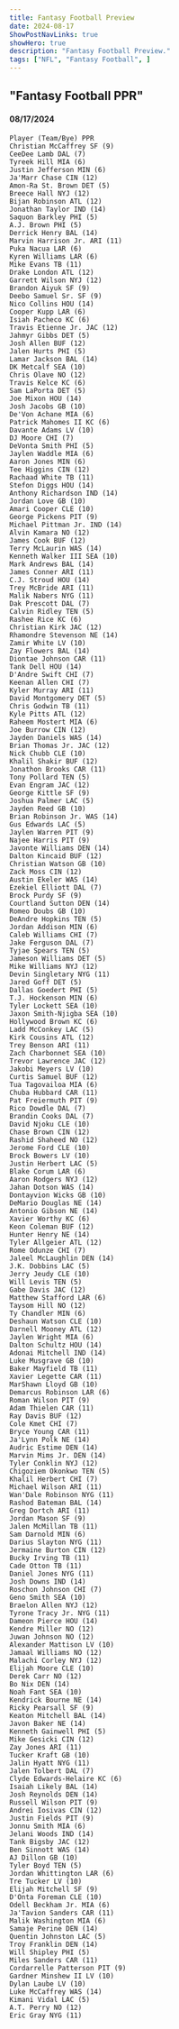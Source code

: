 ```yaml
---
title: Fantasy Football Preview
date: 2024-08-17
ShowPostNavLinks: true
showHero: true
description: "Fantasy Football Preview."
tags: ["NFL", "Fantasy Football", ] 
---
```

## "Fantasy Football PPR"

#### 08/17/2024 
    Player (Team/Bye) PPR               
    Christian McCaffrey SF (9)
    CeeDee Lamb DAL (7)
    Tyreek Hill MIA (6)
    Justin Jefferson MIN (6)
    Ja'Marr Chase CIN (12)
    Amon-Ra St. Brown DET (5)
    Breece Hall NYJ (12)
    Bijan Robinson ATL (12)
    Jonathan Taylor IND (14)
    Saquon Barkley PHI (5)
    A.J. Brown PHI (5)
    Derrick Henry BAL (14)
    Marvin Harrison Jr. ARI (11)
    Puka Nacua LAR (6)
    Kyren Williams LAR (6)
    Mike Evans TB (11)
    Drake London ATL (12)
    Garrett Wilson NYJ (12)
    Brandon Aiyuk SF (9)
    Deebo Samuel Sr. SF (9)
    Nico Collins HOU (14)
    Cooper Kupp LAR (6)
    Isiah Pacheco KC (6)
    Travis Etienne Jr. JAC (12)
    Jahmyr Gibbs DET (5)
    Josh Allen BUF (12)
    Jalen Hurts PHI (5)
    Lamar Jackson BAL (14)
    DK Metcalf SEA (10)
    Chris Olave NO (12)
    Travis Kelce KC (6)
    Sam LaPorta DET (5)
    Joe Mixon HOU (14)
    Josh Jacobs GB (10)
    De'Von Achane MIA (6)
    Patrick Mahomes II KC (6)
    Davante Adams LV (10)
    DJ Moore CHI (7)
    DeVonta Smith PHI (5)
    Jaylen Waddle MIA (6)
    Aaron Jones MIN (6)
    Tee Higgins CIN (12)
    Rachaad White TB (11)
    Stefon Diggs HOU (14)
    Anthony Richardson IND (14)
    Jordan Love GB (10)
    Amari Cooper CLE (10)
    George Pickens PIT (9)
    Michael Pittman Jr. IND (14)
    Alvin Kamara NO (12)
    James Cook BUF (12)
    Terry McLaurin WAS (14)
    Kenneth Walker III SEA (10)
    Mark Andrews BAL (14)
    James Conner ARI (11)
    C.J. Stroud HOU (14)
    Trey McBride ARI (11)
    Malik Nabers NYG (11)
    Dak Prescott DAL (7)
    Calvin Ridley TEN (5)
    Rashee Rice KC (6)
    Christian Kirk JAC (12)
    Rhamondre Stevenson NE (14)
    Zamir White LV (10)
    Zay Flowers BAL (14)
    Diontae Johnson CAR (11)
    Tank Dell HOU (14)
    D'Andre Swift CHI (7)
    Keenan Allen CHI (7)
    Kyler Murray ARI (11)
    David Montgomery DET (5)
    Chris Godwin TB (11)
    Kyle Pitts ATL (12)
    Raheem Mostert MIA (6)
    Joe Burrow CIN (12)
    Jayden Daniels WAS (14)
    Brian Thomas Jr. JAC (12)
    Nick Chubb CLE (10)
    Khalil Shakir BUF (12)
    Jonathon Brooks CAR (11)
    Tony Pollard TEN (5)
    Evan Engram JAC (12)
    George Kittle SF (9)
    Joshua Palmer LAC (5)
    Jayden Reed GB (10)
    Brian Robinson Jr. WAS (14)
    Gus Edwards LAC (5)
    Jaylen Warren PIT (9)
    Najee Harris PIT (9)
    Javonte Williams DEN (14)
    Dalton Kincaid BUF (12)
    Christian Watson GB (10)
    Zack Moss CIN (12)
    Austin Ekeler WAS (14)
    Ezekiel Elliott DAL (7)
    Brock Purdy SF (9)
    Courtland Sutton DEN (14)
    Romeo Doubs GB (10)
    DeAndre Hopkins TEN (5)
    Jordan Addison MIN (6)
    Caleb Williams CHI (7)
    Jake Ferguson DAL (7)
    Tyjae Spears TEN (5)
    Jameson Williams DET (5)
    Mike Williams NYJ (12)
    Devin Singletary NYG (11)
    Jared Goff DET (5)
    Dallas Goedert PHI (5)
    T.J. Hockenson MIN (6)
    Tyler Lockett SEA (10)
    Jaxon Smith-Njigba SEA (10)
    Hollywood Brown KC (6)
    Ladd McConkey LAC (5)
    Kirk Cousins ATL (12)
    Trey Benson ARI (11)
    Zach Charbonnet SEA (10)
    Trevor Lawrence JAC (12)
    Jakobi Meyers LV (10)
    Curtis Samuel BUF (12)
    Tua Tagovailoa MIA (6)
    Chuba Hubbard CAR (11)
    Pat Freiermuth PIT (9)
    Rico Dowdle DAL (7)
    Brandin Cooks DAL (7)
    David Njoku CLE (10)
    Chase Brown CIN (12)
    Rashid Shaheed NO (12)
    Jerome Ford CLE (10)
    Brock Bowers LV (10)
    Justin Herbert LAC (5)
    Blake Corum LAR (6)
    Aaron Rodgers NYJ (12)
    Jahan Dotson WAS (14)
    Dontayvion Wicks GB (10)
    DeMario Douglas NE (14)
    Antonio Gibson NE (14)
    Xavier Worthy KC (6)
    Keon Coleman BUF (12)
    Hunter Henry NE (14)
    Tyler Allgeier ATL (12)
    Rome Odunze CHI (7)
    Jaleel McLaughlin DEN (14)
    J.K. Dobbins LAC (5)
    Jerry Jeudy CLE (10)
    Will Levis TEN (5)
    Gabe Davis JAC (12)
    Matthew Stafford LAR (6)
    Taysom Hill NO (12)
    Ty Chandler MIN (6)
    Deshaun Watson CLE (10)
    Darnell Mooney ATL (12)
    Jaylen Wright MIA (6)
    Dalton Schultz HOU (14)
    Adonai Mitchell IND (14)
    Luke Musgrave GB (10)
    Baker Mayfield TB (11)
    Xavier Legette CAR (11)
    MarShawn Lloyd GB (10)
    Demarcus Robinson LAR (6)
    Roman Wilson PIT (9)
    Adam Thielen CAR (11)
    Ray Davis BUF (12)
    Cole Kmet CHI (7)
    Bryce Young CAR (11)
    Ja'Lynn Polk NE (14)
    Audric Estime DEN (14)
    Marvin Mims Jr. DEN (14)
    Tyler Conklin NYJ (12)
    Chigoziem Okonkwo TEN (5)
    Khalil Herbert CHI (7)
    Michael Wilson ARI (11)
    Wan'Dale Robinson NYG (11)
    Rashod Bateman BAL (14)
    Greg Dortch ARI (11)
    Jordan Mason SF (9)
    Jalen McMillan TB (11)
    Sam Darnold MIN (6)
    Darius Slayton NYG (11)
    Jermaine Burton CIN (12)
    Bucky Irving TB (11)
    Cade Otton TB (11)
    Daniel Jones NYG (11)
    Josh Downs IND (14)
    Roschon Johnson CHI (7)
    Geno Smith SEA (10)
    Braelon Allen NYJ (12)
    Tyrone Tracy Jr. NYG (11)
    Dameon Pierce HOU (14)
    Kendre Miller NO (12)
    Juwan Johnson NO (12)
    Alexander Mattison LV (10)
    Jamaal Williams NO (12)
    Malachi Corley NYJ (12)
    Elijah Moore CLE (10)
    Derek Carr NO (12)
    Bo Nix DEN (14)
    Noah Fant SEA (10)
    Kendrick Bourne NE (14)
    Ricky Pearsall SF (9)
    Keaton Mitchell BAL (14)
    Javon Baker NE (14)
    Kenneth Gainwell PHI (5)
    Mike Gesicki CIN (12)
    Zay Jones ARI (11)
    Tucker Kraft GB (10)
    Jalin Hyatt NYG (11)
    Jalen Tolbert DAL (7)
    Clyde Edwards-Helaire KC (6)
    Isaiah Likely BAL (14)
    Josh Reynolds DEN (14)
    Russell Wilson PIT (9)
    Andrei Iosivas CIN (12)
    Justin Fields PIT (9)
    Jonnu Smith MIA (6)
    Jelani Woods IND (14)
    Tank Bigsby JAC (12)
    Ben Sinnott WAS (14)
    AJ Dillon GB (10)
    Tyler Boyd TEN (5)
    Jordan Whittington LAR (6)
    Tre Tucker LV (10)
    Elijah Mitchell SF (9)
    D'Onta Foreman CLE (10)
    Odell Beckham Jr. MIA (6)
    Ja'Tavion Sanders CAR (11)
    Malik Washington MIA (6)
    Samaje Perine DEN (14)
    Quentin Johnston LAC (5)
    Troy Franklin DEN (14)
    Will Shipley PHI (5)
    Miles Sanders CAR (11)
    Cordarrelle Patterson PIT (9)
    Gardner Minshew II LV (10)
    Dylan Laube LV (10)
    Luke McCaffrey WAS (14)
    Kimani Vidal LAC (5)
    A.T. Perry NO (12)
    Eric Gray NYG (11)
   
    
    